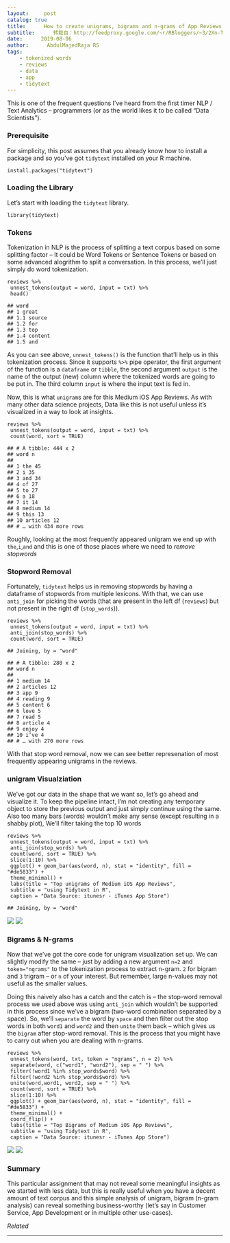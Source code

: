 ```yaml
---
layout:     post
catalog: true
title:      How to create unigrams, bigrams and n-grams of App Reviews
subtitle:      转载自：http://feedproxy.google.com/~r/RBloggers/~3/2Xn-TD0jWco/
date:      2019-08-06
author:      AbdulMajedRaja RS
tags:
    - tokenized words
    - reviews
    - data
    - app
    - tidytext
---
```






This is one of the frequent questions I’ve heard from the first timer NLP / Text Analytics – programmers (or as the world likes it to be called “Data Scientists”).

### Prerequisite

For simplicity, this post assumes that you already know how to install a package and so you’ve got `tidytext` installed on your R machine.

```
install.packages("tidytext")
```

### Loading the Library

Let’s start with loading the `tidytext` library.

```
library(tidytext)
```

### Tokens

Tokenization in NLP is the process of splitting a text corpus based on some splitting factor – It could be Word Tokens or Sentence Tokens or based on some advanced alogrithm to split a conversation. In this process, we’ll just simply do word tokenization.

```
reviews %>% 
 unnest_tokens(output = word, input = txt) %>% 
 head()
```

```
## word
## 1 great
## 1.1 source
## 1.2 for
## 1.3 top
## 1.4 content
## 1.5 and
```

As you can see above, `unnest_tokens()` is the function that’ll help us in this tokenization process. Since it supports `%>%` pipe operator, the first argument of the function is a `dataframe` or `tibble`, the second argument `output` is the name of the output (new) column where the tokenized words are going to be put in. The third column `input` is where the input text is fed in.

Now, this is what `unigram`s are for this Medium iOS App Reviews. As with many other data science projects, Data like this is not useful unless it’s visualized in a way to look at insights.

```
reviews %>% 
 unnest_tokens(output = word, input = txt) %>% 
 count(word, sort = TRUE) 
```

```
## # A tibble: 444 x 2
## word n
## 
## 1 the 45
## 2 i 35
## 3 and 34
## 4 of 27
## 5 to 27
## 6 a 18
## 7 it 14
## 8 medium 14
## 9 this 13
## 10 articles 12
## # … with 434 more rows
```

Roughly, looking at the most frequently appeared unigram we end up with `the`,`i`,`and` and this is one of those places where we need to *remove stopwords*

### Stopword Removal

Fortunately, `tidytext` helps us in removing stopwords by having a dataframe of stopwords from multiple lexicons. With that, we can use `anti_join` for picking the words (that are present in the left df (`reviews`) but not present in the right df (`stop_words`)).

```
reviews %>% 
 unnest_tokens(output = word, input = txt) %>% 
 anti_join(stop_words) %>% 
 count(word, sort = TRUE) 
```

```
## Joining, by = "word"
```

```
## # A tibble: 280 x 2
## word n
## 
## 1 medium 14
## 2 articles 12
## 3 app 9
## 4 reading 9
## 5 content 6
## 6 love 5
## 7 read 5
## 8 article 4
## 9 enjoy 4
## 10 i’ve 4
## # … with 270 more rows
```

With that stop word removal, now we can see better represenation of most frequently appearing unigrams in the reviews.

### unigram Visualziation

We’ve got our data in the shape that we want so, let’s go ahead and visualize it. To keep the pipeline intact, I’m not creating any temporary object to store the previous output and just simply continue using the same. Also too many bars (words) wouldn’t make any sense (except resulting in a shabby plot), We’ll filter taking the top 10 words

```
reviews %>% 
 unnest_tokens(output = word, input = txt) %>% 
 anti_join(stop_words) %>% 
 count(word, sort = TRUE) %>% 
 slice(1:10) %>% 
 ggplot() + geom_bar(aes(word, n), stat = "identity", fill = "#de5833") +
 theme_minimal() +
 labs(title = "Top unigrams of Medium iOS App Reviews",
 subtitle = "using Tidytext in R",
 caption = "Data Source: itunesr - iTunes App Store")
```

```
## Joining, by = "word"
```

![](https://i2.wp.com/www.programmingwithr.com/post/2019-08-06-how-to-create-unigrams-bigrams-and-n-grams-of-app-reviews_files/figure-html/unnamed-chunk-10-1.png?w=450&is-pending-load=1#038;ssl=1)
![](https://i2.wp.com/www.programmingwithr.com/post/2019-08-06-how-to-create-unigrams-bigrams-and-n-grams-of-app-reviews_files/figure-html/unnamed-chunk-10-1.png?w=450&ssl=1)


### Bigrams & N-grams

Now that we’ve got the core code for unigram visualization set up. We can slightly modify the same – just by adding a new argument `n=2` and `token="ngrams"` to the tokenization process to extract n-gram. `2` for bigram and `3` trigram – or `n` of your interest. But remember, large n-values may not useful as the smaller values.

Doing this naively also has a catch and the catch is – the stop-word removal process we used above was using `anti_join` which wouldn’t be supported in this process since we’ve a bigram (two-word combination separated by a space). So, we’ll `separate` the word by `space` and then filter out the stop words in both `word1` and `word2` and then `unite` them back – which gives us the `bigram` after stop-word removal. This is the process that you might have to carry out when you are dealing with n-grams.

```
reviews %>% 
 unnest_tokens(word, txt, token = "ngrams", n = 2) %>% 
 separate(word, c("word1", "word2"), sep = " ") %>% 
 filter(!word1 %in% stop_words$word) %>%
 filter(!word2 %in% stop_words$word) %>% 
 unite(word,word1, word2, sep = " ") %>% 
 count(word, sort = TRUE) %>% 
 slice(1:10) %>% 
 ggplot() + geom_bar(aes(word, n), stat = "identity", fill = "#de5833") +
 theme_minimal() +
 coord_flip() +
 labs(title = "Top Bigrams of Medium iOS App Reviews",
 subtitle = "using Tidytext in R",
 caption = "Data Source: itunesr - iTunes App Store")
```

![](https://i0.wp.com/www.programmingwithr.com/post/2019-08-06-how-to-create-unigrams-bigrams-and-n-grams-of-app-reviews_files/figure-html/unnamed-chunk-11-1.png?w=450&is-pending-load=1#038;ssl=1)
![](https://i0.wp.com/www.programmingwithr.com/post/2019-08-06-how-to-create-unigrams-bigrams-and-n-grams-of-app-reviews_files/figure-html/unnamed-chunk-11-1.png?w=450&ssl=1)


### Summary

This particular assignment that may not reveal some meaningful insights as we started with less data, but this is really useful when you have a decent amount of text corpus and this simple analysis of unigram, bigram (n-gram analysis) can reveal something business-worthy (let’s say in Customer Service, App Development or in multiple other use-cases).


*Related*






---
